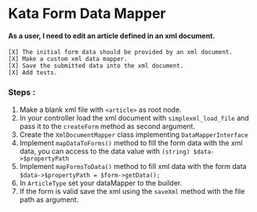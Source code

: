Kata Form Data Mapper
======================

#### As a user, I need to edit an article defined in an xml document.

```
[X] The initial form data should be provided by an xml document.
[X] Make a custom xml data mapper.
[X] Save the submitted data into the xml document.
[X] Add tests.

```

### Steps :

1. Make a blank xml file with `<article>` as root node.
2. In your controller load the xml document with `simplexml_load_file` and pass it to the `createForm` method as second argument.
3. Create the `XmlDocumentMapper` class implementing `DataMapperInterface`
4. Implement `mapDataToForms()` method to fill the form data with the xml data, you can access to the data value with `(string) $data->$propertyPath`
5. Implement `mapFormsToData()` method to fill xml data with the form data `$data->$propertyPath = $form->getData();`
6. In `ArticleType` set your dataMapper to the builder.
7. If the form is valid save the xml using the `saveXml` method with the file path as argument.
